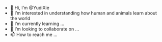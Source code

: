 - 👋 Hi, I’m @YudiXie
- 👀 I’m interested in understanding how human and animals learn about the world
- 🌱 I’m currently learning ...
- 💞️ I’m looking to collaborate on ...
- 📫 How to reach me ...

<!---
YudiXie/YudiXie is a ✨ special ✨ repository because its `README.md` (this file) appears on your GitHub profile.
You can click the Preview link to take a look at your changes.
--->
